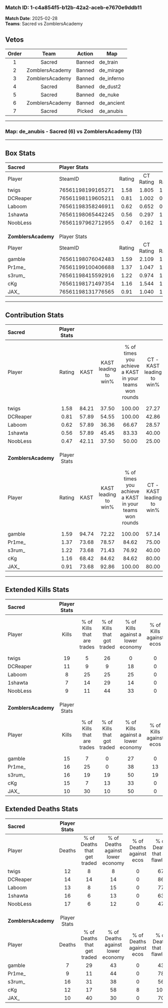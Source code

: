 ### Match ID: 1-c4a854f5-b12b-42a2-aceb-e7670e9ddb11  
**Match Date**: 2025-02-28  
**Teams**: Sacred vs ZomblersAcademy  

## Vetos  

| Order | Team | Action | Map |
| :---: | :--: | :----: | --- |
| 1 | Sacred | Banned | de_train |
| 2 | ZomblersAcademy | Banned | de_mirage |
| 3 | ZomblersAcademy | Banned | de_inferno |
| 4 | Sacred | Banned | de_dust2 |
| 5 | Sacred | Banned | de_nuke |
| 6 | ZomblersAcademy | Banned | de_ancient |
| 7 | Sacred | Picked | de_anubis |

---  

### **Map**: de_anubis - Sacred (6) vs ZomblersAcademy (13)  
---  

## Box Stats  

| **Sacred**          | Player Stats      |        |           |          |       |       |       |         |        |      |     |
| :- | :- | :-: | :-: | :-: | :-: | :-: | :-: | :-: | :-: | :-: | :-: |
| Player              | SteamID           | Rating | CT Rating | T Rating | KAST  |  ADR  | Kills | Assists | Deaths | K/D  | HS% |
| twigs               | 76561198199165271 |  1.58  |   1.805   |  1.282   | 84.21 | 109.1 |  19   |    6    |   12   | 1.58 | 42  |
| DCReaper            | 76561198119605211 |  0.81  |   1.002   |  0.633   | 57.89 | 64.7  |  11   |    2    |   14   | 0.79 | 36  |
| Laboom              | 76561198358246911 |  0.62  |   0.652   |  0.646   | 57.89 | 39.9  |   8   |    1    |   13   | 0.62 | 50  |
| 1shawta             | 76561198065442245 |  0.56  |   0.297   |  1.077   | 57.89 | 56.4  |   7   |    4    |   16   | 0.44 | 28  |
| NoobLess            | 76561197962712955 |  0.47  |   0.162   |  1.011   | 42.11 | 50.8  |   9   |    2    |   17   | 0.53 | 22  |
|                     |                   |        |           |          |       |       |       |         |        |      |     |
|                     |                   |        |           |          |       |       |       |         |        |      |     |
|                     |                   |        |           |          |       |       |       |         |        |      |     |
| **ZomblersAcademy** | Player Stats      |        |           |          |       |       |       |         |        |      |     |
| Player              | SteamID           | Rating | CT Rating | T Rating | KAST  |  ADR  | Kills | Assists | Deaths | K/D  | HS% |
| gamble              | 76561198076042483 |  1.59  |   2.109   |  1.393   | 94.74 | 96.3  |  15   |    9    |   7    | 2.14 | 46  |
| Pr1me_              | 76561199100406688 |  1.37  |   1.047   |  1.613   | 73.68 | 85.3  |  16   |    5    |   9    | 1.78 | 56  |
| s3rum_              | 76561198415592916 |  1.22  |   0.974   |  1.590   | 73.68 | 93.8  |  16   |    7    |   16   | 1.00 | 62  |
| cKg                 | 76561198171497354 |  1.16  |   1.544   |  1.030   | 68.42 | 76.8  |  15   |    2    |   12   | 1.25 | 40  |
| JAX_                | 76561198131776565 |  0.91  |   1.040   |  1.019   | 73.68 | 43.5  |  10   |    0    |   10   | 1.00 | 60  |
---  

## Contribution Stats  

| **Sacred**          | Player Stats |       |                      |                                                        |                           |                                                             |                          |                                                            |
| :- | :-: | :-: | :-: | :-: | :-: | :-: | :-: | :-: |
| Player              |    Rating    | KAST  | KAST leading to win% | % of times you achieve a KAST in your teams won rounds | CT - KAST leading to win% | CT - % of times you achieve a KAST in your teams won rounds | T - KAST leading to win% | T - % of times you achieve a KAST in your teams won rounds |
| twigs               |     1.58     | 84.21 |        37.50         |                         100.00                         |           27.27           |                           100.00                            |          60.00           |                           100.00                           |
| DCReaper            |     0.81     | 57.89 |        54.55         |                         100.00                         |           42.86           |                           100.00                            |          75.00           |                           100.00                           |
| Laboom              |     0.62     | 57.89 |        36.36         |                         66.67                          |           28.57           |                            66.67                            |          50.00           |                           66.67                            |
| 1shawta             |     0.56     | 57.89 |        45.45         |                         83.33                          |           40.00           |                            66.67                            |          50.00           |                           100.00                           |
| NoobLess            |     0.47     | 42.11 |        37.50         |                         50.00                          |           25.00           |                            33.33                            |          50.00           |                           66.67                            |
|                     |              |       |                      |                                                        |                           |                                                             |                          |                                                            |
|                     |              |       |                      |                                                        |                           |                                                             |                          |                                                            |
|                     |              |       |                      |                                                        |                           |                                                             |                          |                                                            |
| **ZomblersAcademy** | Player Stats |       |                      |                                                        |                           |                                                             |                          |                                                            |
| Player              |    Rating    | KAST  | KAST leading to win% | % of times you achieve a KAST in your teams won rounds | CT - KAST leading to win% | CT - % of times you achieve a KAST in your teams won rounds | T - KAST leading to win% | T - % of times you achieve a KAST in your teams won rounds |
| gamble              |     1.59     | 94.74 |        72.22         |                         100.00                         |           57.14           |                           100.00                            |          81.82           |                           100.00                           |
| Pr1me_              |     1.37     | 73.68 |        78.57         |                         84.62                          |           75.00           |                            75.00                            |          80.00           |                           88.89                            |
| s3rum_              |     1.22     | 73.68 |        71.43         |                         76.92                          |           40.00           |                            50.00                            |          88.89           |                           88.89                            |
| cKg                 |     1.16     | 68.42 |        84.62         |                         84.62                          |           80.00           |                           100.00                            |          87.50           |                           77.78                            |
| JAX_                |     0.91     | 73.68 |        92.86         |                         100.00                         |           80.00           |                           100.00                            |          100.00          |                           100.00                           |
---  

## Extended Kills Stats  

| **Sacred**          | Player Stats |                            |                            |                                    |                         |                              |                                 |                                       |                    |           |
| :- | :-: | :-: | :-: | :-: | :-: | :-: | :-: | :-: | :-: | :-: |
| Player              |    Kills     | % of Kills that are trades | % of Kills that got traded | % of Kills against a lower economy | % of Kills against ecos | % of Kills that are flawless | % of Kills that are close duels | % of Kills that are assisted by flash | Pistol Round Kills | AWP Kills |
| twigs               |      19      |             5              |             26             |                 0                  |            0            |              68              |                5                |                   0                   |         0          |     0     |
| DCReaper            |      11      |             9              |             9              |                 18                 |            0            |              82              |                0                |                   9                   |         2          |     5     |
| Laboom              |      8       |             25             |             25             |                 25                 |            0            |             100              |                0                |                  25                   |         0          |     0     |
| 1shawta             |      7       |             14             |             29             |                 14                 |            0            |              43              |               14                |                  14                   |         1          |     0     |
| NoobLess            |      9       |             11             |             44             |                 33                 |            0            |              56              |                0                |                  11                   |         2          |     0     |
|                     |              |                            |                            |                                    |                         |                              |                                 |                                       |                    |           |
|                     |              |                            |                            |                                    |                         |                              |                                 |                                       |                    |           |
|                     |              |                            |                            |                                    |                         |                              |                                 |                                       |                    |           |
| **ZomblersAcademy** | Player Stats |                            |                            |                                    |                         |                              |                                 |                                       |                    |           |
| Player              |    Kills     | % of Kills that are trades | % of Kills that got traded | % of Kills against a lower economy | % of Kills against ecos | % of Kills that are flawless | % of Kills that are close duels | % of Kills that are assisted by flash | Pistol Round Kills | AWP Kills |
| gamble              |      15      |             7              |             0              |                 27                 |            0            |              40              |                7                |                   0                   |         1          |     1     |
| Pr1me_              |      16      |             25             |             0              |                 38                 |           13            |              69              |                0                |                   6                   |         0          |     0     |
| s3rum_              |      16      |             19             |             19             |                 50                 |           19            |              69              |                6                |                   6                   |         2          |     0     |
| cKg                 |      15      |             7              |             13             |                 33                 |            0            |              87              |                7                |                   0                   |         5          |     7     |
| JAX_                |      10      |             30             |             10             |                 50                 |            0            |              60              |               10                |                  10                   |         2          |     0     |
## Extended Deaths Stats  

| **Sacred**          | Player Stats |                             |                                   |                          |                               |                            |                           |               |
| :- | :-: | :-: | :-: | :-: | :-: | :-: | :-: | :-: |
| Player              |    Deaths    | % of Deaths that get traded | % of Deaths against lower economy | % of Deaths against ecos | % of Deaths that are flawless | % of Deaths that are close | % of Deaths while blinded | Deaths to AWP |
| twigs               |      12      |              8              |                 8                 |            0             |              67               |             8              |             8             |       2       |
| DCReaper            |      14      |             14              |                14                 |            0             |              86               |             7              |             0             |       2       |
| Laboom              |      13      |              8              |                15                 |            0             |              77               |             0              |             0             |       2       |
| 1shawta             |      16      |              6              |                13                 |            0             |              63               |             6              |             6             |       2       |
| NoobLess            |      17      |              6              |                12                 |            0             |              47               |             6              |             6             |       0       |
|                     |              |                             |                                   |                          |                               |                            |                           |               |
|                     |              |                             |                                   |                          |                               |                            |                           |               |
|                     |              |                             |                                   |                          |                               |                            |                           |               |
| **ZomblersAcademy** | Player Stats |                             |                                   |                          |                               |                            |                           |               |
| Player              |    Deaths    | % of Deaths that get traded | % of Deaths against lower economy | % of Deaths against ecos | % of Deaths that are flawless | % of Deaths that are close | % of Deaths while blinded | Deaths to AWP |
| gamble              |      7       |             29              |                43                 |            0             |              43               |             14             |            14             |       1       |
| Pr1me_              |      9       |             11              |                44                 |            0             |              78               |             11             |             0             |       0       |
| s3rum_              |      16      |             31              |                38                 |            0             |              56               |             0              |             6             |       2       |
| cKg                 |      12      |             17              |                58                 |            8             |              100              |             0              |            25             |       1       |
| JAX_                |      10      |             40              |                30                 |            0             |              70               |             0              |             0             |       1       |
